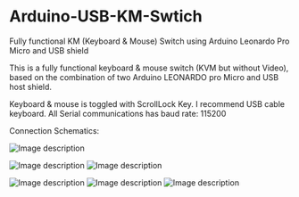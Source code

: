 # Arduino-USB-KM-Swtich
Fully functional KM (Keyboard &amp; Mouse) Switch using Arduino Leonardo Pro Micro and USB shield

This is a fully functional keyboard & mouse switch (KVM but without Video), based on the combination of two Arduino LEONARDO pro Micro and USB host shield.

Keyboard & mouse is toggled with ScrollLock Key. I recommend USB cable keyboard. All Serial communications has baud rate: 115200

Connection Schematics:

![Image description](https://github.com/nathalis/Arduino-USB-KM-Swtich/raw/master/schematic.png?raw=true)

![Image description](https://github.com/nathalis/Arduino-USB-KM-Swtich/raw/master/image_R0yRZCbReE.jpg?raw=true)
![Image description](https://github.com/nathalis/Arduino-USB-KM-Swtich/raw/master/usbhost_mini_micro_H3erAvbC0a.png?raw=true)

![Image description](https://github.com/nathalis/Arduino-USB-KM-Swtich/raw/master/1.jpg?raw=true)
![Image description](https://github.com/nathalis/Arduino-USB-KM-Swtich/raw/master/2.png?raw=true)
![Image description](https://github.com/nathalis/Arduino-USB-KM-Swtich/raw/master/3.png?raw=true)



